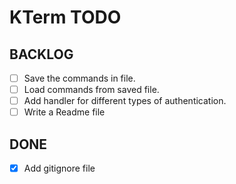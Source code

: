 # KTerm TODO

## BACKLOG
- [ ] Save the commands in file.
- [ ] Load commands from saved file.
- [ ] Add handler for different types of authentication.
- [ ] Write a Readme file

## DONE
- [x] Add gitignore file
